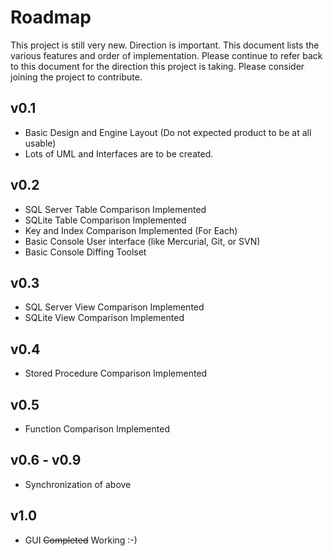 # Roadmap #
This project is still very new. Direction is important. This document
lists the various features and order of implementation. Please continue to refer back to this document for the direction this project is taking. Please consider joining the project to contribute.

## v0.1 ##
  * Basic Design and Engine Layout (Do not expected product to be at all usable)
  * Lots of UML and Interfaces are to be created.

## v0.2 ##
  * SQL Server Table Comparison Implemented
  * SQLite Table Comparison Implemented
  * Key and Index Comparison Implemented (For Each)
  * Basic Console User interface (like Mercurial, Git, or SVN)
  * Basic Console Diffing Toolset

## v0.3 ##
  * SQL Server View Comparison Implemented
  * SQLite View Comparison Implemented

## v0.4 ##
  * Stored Procedure Comparison Implemented

## v0.5 ##
  * Function Comparison Implemented

## v0.6 - v0.9 ##
  * Synchronization of above

## v1.0 ##
  * GUI <strike>Completed</strike> Working :-)